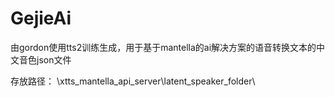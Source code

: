 # GejieAi
由gordon使用tts2训练生成，用于基于mantella的ai解决方案的语音转换文本的中文音色json文件

存放路径：
\xtts_mantella_api_server\latent_speaker_folder\